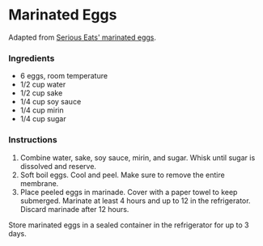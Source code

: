 # Marinated Eggs

Adapted from [Serious Eats' marinated eggs](http://www.seriouseats.com/recipes/2012/03/ajitsuke-tamago-japanese-marinated-soft-boiled-egg-recipe.html).

### Ingredients

- 6 eggs, room temperature
- 1/2 cup water
- 1/2 cup sake
- 1/4 cup soy sauce
- 1/4 cup mirin
- 1/4 cup sugar

### Instructions

1. Combine water, sake, soy sauce, mirin, and sugar. Whisk until sugar is dissolved and reserve.
2. Soft boil eggs. Cool and peel. Make sure to remove the entire membrane.
3. Place peeled eggs in marinade. Cover with a paper towel to keep submerged. Marinate at least 4 hours and up to 12 in the refrigerator. Discard marinade after 12 hours.

Store marinated eggs in a sealed container in the refrigerator for up to 3 days. 
